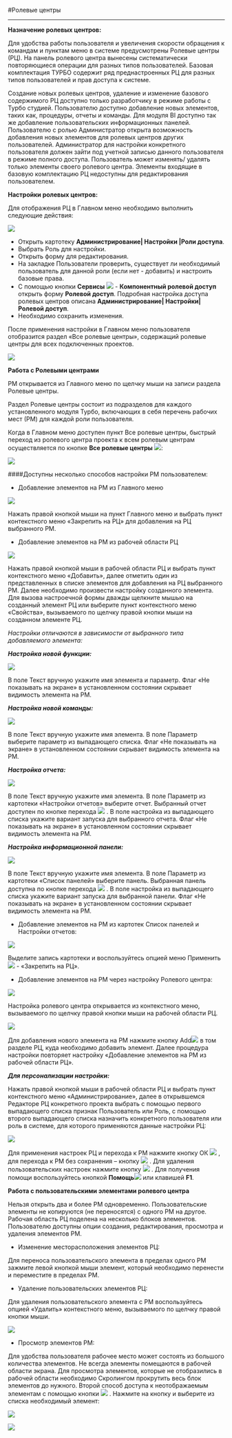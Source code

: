 ﻿#Ролевые центры

----------

**Назначение ролевых центров:** 

Для удобства работы пользователя и увеличения скорости обращения к командам и пунктам меню в системе предусмотрены Ролевые центры (РЦ).  На панель ролевого центра вынесены систематически повторяющиеся операции для разных типов пользователей. Базовая комплектация ТУРБО содержит ряд преднастроенных РЦ для разных типов пользователей и прав доступа к системе. 

Создание новых ролевых центров, удаление и изменение базового содержимого РЦ доступно только разработчику в режиме работы с Турбо студией.  Пользователю доступно добавление новых элементов, таких как, процедуры, отчеты и команды. Для модуля BI доступно так же добавление пользовательских информационных панелей. Пользователю с ролью Администратор открыта возможность добавления новых элементов для ролевых центров других пользователей. Администратор для настройки конкретного пользователя должен зайти под учетной записью данного пользователя в режиме полного доступа. Пользователь может изменять/ удалять только элементы своего ролевого центра. Элементы входящие в базовую комплектацию РЦ недоступны для редактирования пользователем. 

**Настройки ролевых центров:**

Для отображения РЦ в Главном меню необходимо выполнить следующие действия:

![](topic:.AddFiles.Screenshot_12089.jpg)

   * Открыть картотеку **Администрирование| Настройки |Роли доступа**. 
   * Выбрать Роль для настройки.
   * Открыть форму для редактирования.
   * На закладке Пользователи проверить, существует ли необходимый пользователь для данной роли (если нет - добавить) и настроить базовые права.
   * С помощью кнопки **Сервисы** ![](topic:Com.AddFiles.Buttons.Btn_Services.png) - **Компонентный ролевой доступ** открыть форму **Ролевой доступ**. Подробная настройка доступа ролевых центров описана **Администрирование| Настройки| Ролевой доступ**.
   * Необходимо сохранить изменения.


После применения настройки в Главном меню пользователя отобразится раздел «Все ролевые центры», содержащий ролевые центры для всех подключенных проектов. 
 
![](topic:.AddFiles.Screenshot_11253.jpg)

**Работа с Ролевыми центрами**

РМ открывается из Главного меню по щелчку мыши на записи раздела Ролевые центры. 

Раздел Ролевые центры состоит из подразделов для каждого установленного модуля Турбо, включающих в себя перечень рабочих мест (РМ) для каждой роли пользователя. 

Когда в Главном меню доступен пункт Все ролевые центры, быстрый переход из ролевого центра проекта к всем ролевым центрам осуществляется по кнопке **Все ролевые центры** ![](topic:.AddFiles.Buttons.Btn_all_role_c.png):

![](topic:.AddFiles.Screenshot_11702.jpg)


####Доступны несколько способов настройки РМ пользователем:

* Добавление элементов на РМ из Главного меню

![](topic:.AddFiles.Screenshot_11254.jpg)
 
Нажать правой кнопкой мыши на пункт Главного меню и выбрать пункт контекстного меню «Закрепить на РЦ» для добавления на РЦ выбранного РМ.

* Добавление элементов на РМ из рабочей области РЦ
 
![](topic:.AddFiles.Screenshot_11255.jpg)

Нажать правой кнопкой мыши в рабочей области РЦ и выбрать пункт контекстного меню «Добавить», далее отметить один из представленных в списке элементов для добавления на РЦ выбранного РМ. Далее необходимо произвести настройку созданного элемента. Для вызова настроечной формы дважды щелкните мышью на созданный элемент РЦ или выберите пункт контекстного меню «Свойства», вызываемого по щелчку правой кнопки мыши на созданном элементе РЦ. 

*Настройки отличаются в зависимости от выбранного типа добавляемого элемента:*

***Настройка новой функции:***

![](topic:.AddFiles.Screenshot_11256.jpg)

В поле Текст вручную укажите имя элемента и параметр. Флаг «Не показывать на экране» в установленном состоянии скрывает видимость элемента на РМ.

***Настройка новой команды:***

![](topic:.AddFiles.Screenshot_11258.jpg)

В поле Текст вручную укажите имя элемента. В поле Параметр выберите параметр из выпадающего списка. Флаг «Не показывать на экране» в установленном состоянии скрывает видимость элемента на РМ.

***Настройка отчета:***

![](topic:.AddFiles.Screenshot_11259.jpg)
 
В поле Текст вручную укажите имя элемента. В поле Параметр из картотеки «Настройки отчетов» выберите отчет. Выбранный отчет доступен по кнопке перехода ![](topic:.AddFiles.Buttons.Btn_togo2.png) . В поле настройка из выпадающего списка укажите вариант запуска для выбранного отчета.  Флаг «Не показывать на экране» в установленном состоянии скрывает видимость элемента на РМ.


***Настройка информационной панели:***
 
![](topic:.AddFiles.Screenshot_11260.jpg)

В поле Текст вручную укажите имя элемента. В поле Параметр из картотеки «Список панелей» выберите панель. Выбранная панель доступна по кнопке перехода ![](topic:.AddFiles.Buttons.Btn_togo2.png) . В поле настройка из выпадающего списка укажите вариант запуска для выбранной панели.  Флаг «Не показывать на экране» в установленном состоянии скрывает видимость элемента на РМ.

* Добавление элементов на РМ из картотек Список панелей и Настройки отчетов:

![](topic:.AddFiles.Screenshot_11261.jpg)
 
Выделите запись картотеки и воспользуйтесь опцией меню Применить  ![](topic:.AddFiles.Buttons.Btn_OK.png)   - «Закрепить на РЦ».


* Добавление элементов на РМ через настройку Ролевого центра:
 
![](topic:.AddFiles.Screenshot_11262.jpg)

Настройка ролевого центра открывается из контекстного меню, вызываемого по щелчку правой кнопки мыши на рабочей области РЦ. 

![](topic:.AddFiles.Screenshot_11263.jpg)

Для добавления нового элемента на РМ нажмите кнопку Add![](topic:.AddFiles.Buttons.Btn_Add.png)  в том разделе РЦ, куда необходимо добавить элемент. Далее процедура настройки повторяет настройку «Добавление элементов на РМ из рабочей области РЦ».

***Для персонализации настройки:***

Нажать правой кнопкой мыши в рабочей области РЦ и выбрать пункт контекстного меню «Администрирование», далее в открывшемся Редакторе РЦ конкретного проекта выбрать с помощью первого выпадающего списка признак Пользователь или Роль, с помощью второго выпадающего списка  назначить конкретного пользователя или роль в системе, для которого применяются данные настройки РЦ:

  ![](topic:.AddFiles.Screenshot_11703.jpg)

Для применения настроек РЦ и перехода к РМ нажмите кнопку ОК ![](topic:.AddFiles.Buttons.Btn_Post.png)  , для перехода к РМ без сохранения – кнопку ![](topic:.AddFiles.Buttons.BtnCloseCancel.png)  .    Для удаления пользовательских настроек нажмите кнопку ![](topic:.AddFiles.Buttons.Btn_Cancel.png) . Для получения помощи воспользуйтесь кнопкой **Помощь**![](topic:.AddFiles.Buttons.Btn_help.png) или клавишей **F1**.

**Работа с пользовательскими элементами ролевого центра**

Нельзя открыть два и более РМ одновременно. Пользовательские элементы не копируются (не переносятся) с одного РМ на другое. Рабочая область РЦ поделена на несколько блоков элементов. Пользователю доступны опции создания, редактирования, просмотра и удаления элементов РМ.

* Изменение месторасположения элементов РЦ:

Для переноса пользовательского элемента в пределах одного РМ зажмите левой кнопкой мыши элемент, который необходимо перенести и переместите в пределах РМ.

* Удаление пользовательских элементов РЦ:

Для удаления пользовательского элемента с РМ воспользуйтесь опцией «Удалить» контекстного меню, вызываемого по щелчку правой кнопки мыши.
 
![](topic:.AddFiles.Screenshot_11264.jpg)

* Просмотр элементов РМ:

Для удобства пользователя рабочее место может состоять из большого количества элементов. Не всегда элементы помещаются в рабочей области экрана. Для просмотра элементов, которые не отобразились в рабочей области необходимо Скролингом прокрутить весь блок элементов до нужного. Второй способ доступа к неотображаемым элементам с помощью кнопки ![](topic:.AddFiles.Buttons.Btn_more.png) .  Нажмите на кнопку и выберите из списка необходимый элемент:
 
![](topic:.AddFiles.Screenshot_11265.jpg)

![](topic:.AddFiles.Screenshot_11256.jpg)
 













